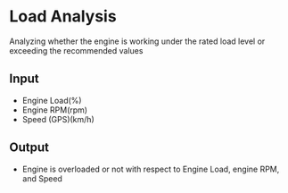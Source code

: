 # Load Analysis
Analyzing whether the engine is working under the rated load level or exceeding
the recommended values

## Input 
-   Engine Load(%)
-   Engine RPM(rpm)
-   Speed (GPS)(km/h)

## Output
-   Engine is overloaded or not with respect to Engine Load, engine RPM, and Speed
